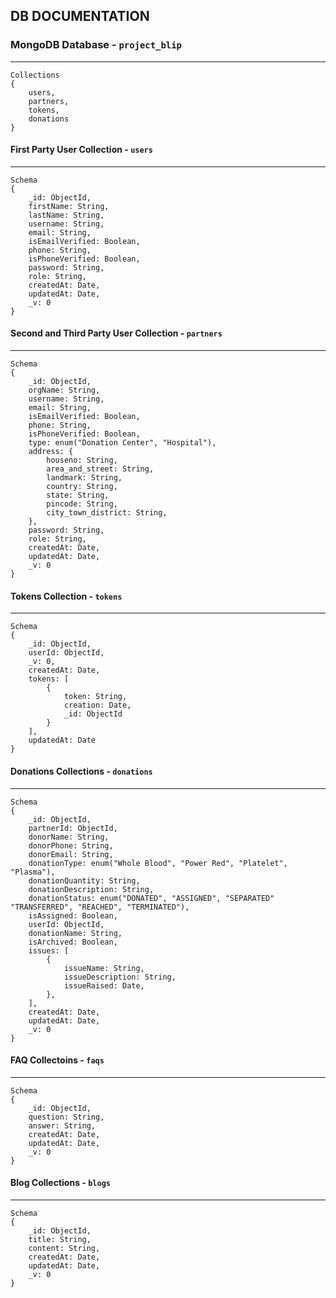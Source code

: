 ## DB DOCUMENTATION

### MongoDB Database - `project_blip`

---

```
Collections
{
    users,
    partners,
    tokens,
    donations
}
```

#### First Party User Collection - `users`

---

```
Schema
{
    _id: ObjectId,
    firstName: String,
    lastName: String,
    username: String,
    email: String,
    isEmailVerified: Boolean,
    phone: String,
    isPhoneVerified: Boolean,
    password: String,
    role: String,
    createdAt: Date,
    updatedAt: Date,
    _v: 0
}
```

#### Second and Third Party User Collection - `partners`

---

```
Schema
{
    _id: ObjectId,
    orgName: String,
    username: String,
    email: String,
    isEmailVerified: Boolean,
    phone: String,
    isPhoneVerified: Boolean,
    type: enum("Donation Center", "Hospital"),
    address: {
        houseno: String,
        area_and_street: String,
        landmark: String,
        country: String,
        state: String,
        pincode: String,
        city_town_district: String,
    },
    password: String,
    role: String,
    createdAt: Date,
    updatedAt: Date,
    _v: 0
}
```

#### Tokens Collection - `tokens`

---

```
Schema
{
    _id: ObjectId,
    userId: ObjectId,
    _v: 0,
    createdAt: Date,
    tokens: [
        {
            token: String,
            creation: Date,
            _id: ObjectId
        }
    ],
    updatedAt: Date
}
```

#### Donations Collections - `donations`

---

```
Schema
{
    _id: ObjectId,
    partnerId: ObjectId,
    donorName: String,
    donorPhone: String,
    donorEmail: String,
    donationType: enum("Whole Blood", "Power Red", "Platelet", "Plasma"),
    donationQuantity: String,
    donationDescription: String,
    donationStatus: enum("DONATED", "ASSIGNED", "SEPARATED" "TRANSFERRED", "REACHED", "TERMINATED"),
    isAssigned: Boolean,
    userId: ObjectId,
    donationName: String,
    isArchived: Boolean,
    issues: [
        {
            issueName: String,
            issueDescription: String,
            issueRaised: Date,
        },
    ],
    createdAt: Date,
    updatedAt: Date,
    _v: 0
}
```

#### FAQ Collectoins - `faqs`

---

```
Schema
{
    _id: ObjectId,
    question: String,
    answer: String,
    createdAt: Date,
    updatedAt: Date,
    _v: 0
}
```

#### Blog Collections - `blogs`

---

```
Schema
{
    _id: ObjectId,
    title: String,
    content: String,
    createdAt: Date,
    updatedAt: Date,
    _v: 0
}
```
